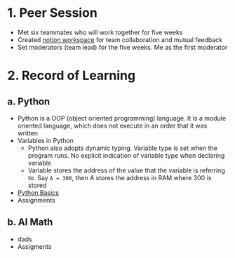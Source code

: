 # 1. Peer Session
* Met six teammates who will work together for five weeks
* Created [notion workspace](https://www.notion.so/6962e24f8064447982c9d4fca3ce5062) for team collaboration and mutual feedback
* Set moderators (team lead) for the five weeks. Me as the first moderator

# 2. Record of Learning
## a. Python
- Python is a OOP (object oriented programming) language. It is a module oriented language, which does not execute in an order that it was written 
- Variables in Python
    * Python also adopts dynamic typing. Variable type is set when the program runs. No explicit indication of variable type when declaring variable
    * Variable stores the address of the value that the variable is referring to. Say ``` A = 300 ```, then A stores the address in RAM where 300 is stored
- [Python Basics]()
- Assignments
## b. AI Math
- dads
- Assigments
##

